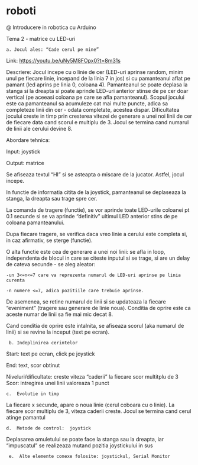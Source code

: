 # roboti
@ Introducere in robotica cu Arduino

Tema 2 - matrice cu LED-uri

 

	a. Jocul ales: “Cade cerul pe mine” 
 Link: https://youtu.be/uNy5M8FOpx0?t=8m31s
 
 Descriere: Jocul incepe cu o linie de cer (LED-uri aprinse random, minim unul pe fiecare linie, incepand de la linia 7 in jos) si cu
 pamanteanul aflat pe pamant (led aprins pe linia 0, coloana 4). Pamanteanul se poate deplasa la stanga si la dreapta si poate aprinde 
 LED-uri anterior stinse de pe cer doar vertical (pe aceeasi coloana pe care se afla pamanteanul). Scopul jocului este ca pamanteanul sa 
 acumuleze cat mai multe puncte, adica sa completeze linii din cer - odata completate, acestea dispar. Dificultatea jocului creste in 
 timp prin cresterea vitezei de generare a unei noi linii de cer de fiecare data cand scorul e multiplu de 3. Jocul se termina cand numarul de linii ale cerului devine 8.
 
 Abordare tehnica:
 
Input: joystick
	
Output: matrice
	
Se afiseaza textul “HI” si se asteapta o miscare de la jucator. Astfel, jocul incepe.
	
In functie de informatia citita de la joystick, pamanteanul se deplaseaza la stanga, la dreapta sau trage spre cer. 
	
La comanda de tragere (functie), se vor aprinde toate LED-urile coloanei pt 0.1 secunde si se va aprinde “definitiv” ultimul LED 
anterior stins de pe coloana pamanteanului. 
	
Dupa fiecare tragere, se verifica daca vreo linie a cerului este completa si, in caz afirmativ, se sterge (functie). 
	
O alta functie este cea de generare a unei noi linii: se afla in loop, independenta de blocul in care se citeste inputul si se 
trage, si are un delay de cateva secunde - se aleg aleator: 
	
	-un 3<=n<=7 care va reprezenta numarul de LED-uri aprinse pe linia curenta
	
	-n numere <=7, adica pozitiile care trebuie aprinse.
	
De asemenea, se retine numarul de linii si se updateaza la fiecare “eveniment” (tragere sau generare de linie noua). Conditia de 
oprire este ca aceste numar de linii sa fie mai mic decat 8.
	
Cand conditia de oprire este intalnita, se afiseaza scorul (aka numarul de linii) si se revine la inceput (text pe ecran).
	
   	 b. Indeplinirea cerintelor
	 
Start: text pe ecran, click pe joystick

End: text, scor obtinut

Niveluri/dificultate: creste viteza “caderii” la fiecare scor multitplu de 3
Scor: intregirea unei linii valoreaza 1 punct


    c.  Evolutie in timp
La fiecare x secunde, apare o noua linie (cerul coboara cu o linie). La fiecare scor multiplu de 3, viteza caderii creste. Jocul se termina cand cerul atinge pamantul


    d.  Metode de control:  joystick 
Deplasarea omuletului se poate face la stanga sau la dreapta, iar “impuscatul” se realizeaza mutand pozitia joystickului in sus


     e.  Alte elemente conexe folosite: joystickul, Serial Monitor 
